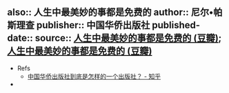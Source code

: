 also:: 人生中最美妙的事都是免费的
author:: 尼尔•帕斯理查
publisher:: 中国华侨出版社
published-date:: 
source:: [人生中最美妙的事都是免费的 (豆瓣)](https://book.douban.com/subject/27067823/); [人生中最美妙的事都是免费的 (豆瓣)](https://book.douban.com/subject/10563327/)
-
- Refs
  - [中国华侨出版社到底是怎样的一个出版社？ - 知乎](https://www.zhihu.com/question/477627750)
-